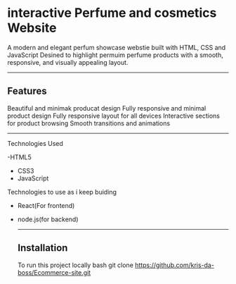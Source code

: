# interactive Perfume and cosmetics Website

A modern and elegant perfum showcase webstie built with HTML, CSS and JavaScript
Desined to highlight permuim perfume products with a smooth, responsive, and visually appealing layout.

---
## Features
Beautiful and minimak producat design
Fully responsive and minimal product design
Fully responsive layout for all devices
Interactive sections for product browsing
Smooth transitions and animations

---
Technologies Used

-HTML5
- CSS3
- JavaScript

Technologies to use as i keep buiding
- React(For frontend)
- node.js(for backend)

  ---
  ## Installation
  To run this project locally
  bash
  git clone
  https://github.com/kris-da-boss/Ecommerce-site.git

